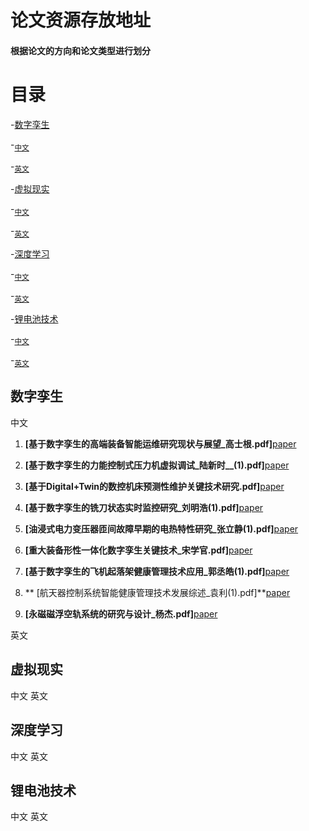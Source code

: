 # 论文资源存放地址
#### 根据论文的方向和论文类型进行划分

# 目录

-[数字孪生](#szls)

-<sub>[中文](#szlsc)<sub/>

-<sub>[英文](#szlse)<sub/>

-[虚拟现实](#xnxs)

  -<sub>[中文](#xnxsc)<sub/>
  
  -<sub>[英文](#xnxse)<sub/>

-[深度学习](#sdxx)

  -<sub>[中文](#sdxxc)<sub/>

  -<sub>[英文](#sdxxe)<sub/>

-[锂电池技术](#ldcjs)

  -<sub>[中文](#ldcjsc)<sub/>

  -<sub>[英文](#ldcjse)<sub/>
 
 
 <a name="szls"/> 
 
 ## 数字孪生
  <a name="szlsc"/>
  中文
 
1.  **[基于数字孪生的高端装备智能运维研究现状与展望_高士根.pdf]**[paper](https://github.com/jxustvr/Deep-Learning-industry-Digital-Twins/files/9901193/_.pdf)

1.  **[基于数字孪生的力能控制式压力机虚拟调试_陆新时__(1).pdf]**[paper](https://github.com/jxustvr/Deep-Learning-industry-Digital-Twins/files/9901205/_.__.1.pdf)

1.  **[基于Digital+Twin的数控机床预测性维护关键技术研究.pdf]**[paper](https://github.com/jxustvr/Deep-Learning-industry-Digital-Twins/files/9901224/Digital%2BTwin.pdf)
 
1.  **[基于数字孪生的铣刀状态实时监控研究_刘明浩(1).pdf]**[paper](https://github.com/jxustvr/Deep-Learning-industry-Digital-Twins/files/9901308/_.1.pdf)
 
1.  **[油浸式电力变压器匝间故障早期的电热特性研究_张立静(1).pdf]**[paper](https://github.com/jxustvr/Deep-Learning-industry-Digital-Twins/files/9901315/_.1.pdf)

1.  **[重大装备形性一体化数字孪生关键技术_宋学官.pdf]**[paper](https://github.com/jxustvr/Deep-Learning-industry-Digital-Twins/files/9901316/_.pdf)
  
1.  **[基于数字孪生的飞机起落架健康管理技术应用_郭丞皓(1).pdf]**[paper](https://github.com/jxustvr/Deep-Learning-industry-Digital-Twins/files/9901325/_.1.pdf)

1.  **  [航天器控制系统智能健康管理技术发展综述_袁利(1).pdf]**[paper](https://github.com/jxustvr/Deep-Learning-industry-Digital-Twins/files/9901330/_.1.pdf)

1.  **[永磁磁浮空轨系统的研究与设计_杨杰.pdf]**[paper](https://github.com/jxustvr/Deep-Learning-industry-Digital-Twins/files/9901333/_.pdf)

 <a name="szlse"/>
  英文
  
  
  
  
<a name="xnxs"/>
  
## 虚拟现实
  
  <a name="xnxsc"/>
中文
  
  
  
  
   <a name="xnxse"/>
英文
  
  
  
  
 <a name="sdxx"/> 
  
## 深度学习
  <a name="sdxxc"/> 
  中文
  
  
  
  
  
  <a name="sdxxe"/> 
  英文
  
  
  
  
  
  
  
  <a name="ldcjs"/> 
  
 ## 锂电池技术
  <a name="ldcjsc"/> 
  中文
  
  
  
  
   <a name="ldcjse"/>
   英文
  
  
  
  
  
